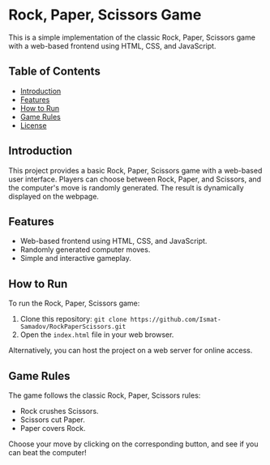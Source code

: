 # Rock, Paper, Scissors Game

This is a simple implementation of the classic Rock, Paper, Scissors game with a web-based frontend using HTML, CSS, and JavaScript.

## Table of Contents
- [Introduction](#introduction)
- [Features](#features)
- [How to Run](#how-to-run)
- [Game Rules](#game-rules)
- [License](#license)

## Introduction

This project provides a basic Rock, Paper, Scissors game with a web-based user interface. Players can choose between Rock, Paper, and Scissors, and the computer's move is randomly generated. The result is dynamically displayed on the webpage.

## Features

- Web-based frontend using HTML, CSS, and JavaScript.
- Randomly generated computer moves.
- Simple and interactive gameplay.

## How to Run

To run the Rock, Paper, Scissors game:

1. Clone this repository: `git clone https://github.com/Ismat-Samadov/RockPaperScissors.git`
2. Open the `index.html` file in your web browser.

Alternatively, you can host the project on a web server for online access.

## Game Rules

The game follows the classic Rock, Paper, Scissors rules:

- Rock crushes Scissors.
- Scissors cut Paper.
- Paper covers Rock.

Choose your move by clicking on the corresponding button, and see if you can beat the computer!
